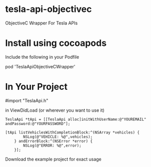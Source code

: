 tesla-api-objectivec
====================

ObjectiveC Wrapper For Tesla APIs

Install using cocoapods
====================

Include the following in your Podfile

pod 'TeslaApiObjectiveCWrapper'

In Your Project
====================

#import "TeslaApi.h"

in ViewDidLoad (or wherever you want to use it)

```
TeslaApi *tApi = [[TeslaApi alloc]initWithUserName:@"YOUREMAIL" andPassword:@"YOURPASSWORD"];

[tApi listVehiclesWithCompletionBlock:^(NSArray *vehicles) {
        NSLog(@"VEHICLE: %@",vehicles);
    } andErrorBlock:^(NSError *error) {
        NSLog(@"ERROR: %@",error);
    }];
```

Download the example project for exact usage






